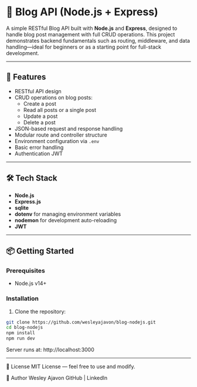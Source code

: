# 📝 Blog API (Node.js + Express)

A simple RESTful Blog API built with **Node.js** and **Express**, designed to handle blog post management with full CRUD operations. This project demonstrates backend fundamentals such as routing, middleware, and data handling—ideal for beginners or as a starting point for full-stack development.

---

## 🚀 Features

- RESTful API design
- CRUD operations on blog posts:
  - Create a post
  - Read all posts or a single post
  - Update a post
  - Delete a post
- JSON-based request and response handling
- Modular route and controller structure
- Environment configuration via `.env`
- Basic error handling
- Authentication JWT

---

## 🛠️ Tech Stack

- **Node.js**
- **Express.js**
- **sqlite**
- **dotenv** for managing environment variables
- **nodemon** for development auto-reloading
- **JWT**

---

## 📦 Getting Started

### Prerequisites

- Node.js v14+

### Installation

1. Clone the repository:

```bash
git clone https://github.com/wesleyajavon/blog-nodejs.git
cd blog-nodejs
npm install
npm run dev

```

Server runs at: http://localhost:3000

---

📄 License
MIT License — feel free to use and modify.

🙌 Author
Wesley Ajavon
GitHub | LinkedIn
